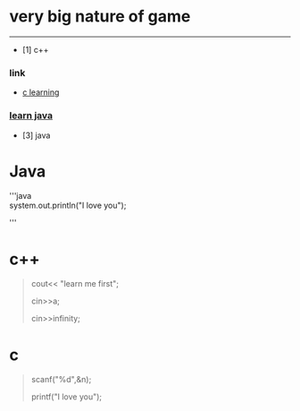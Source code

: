 # very big nature of game 
***
- [1] c++
### link

- [c learning](#c)
### [learn java](#Java)
- [3] java


# Java
'''java  
system.out.println("I love you");



'''
# c++
> cout<< "learn me first";
>
>cin>>a;
>
>cin>>infinity;


# c
>scanf("%d",&n);
>
>printf("I love you");

